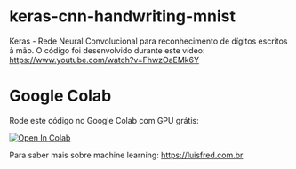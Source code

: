 # keras-cnn-handwriting-mnist
Keras - Rede Neural Convolucional para reconhecimento de dígitos escritos à mão. O código foi desenvolvido durante este vídeo: https://www.youtube.com/watch?v=FhwzOaEMk6Y

# Google Colab

Rode este código no Google Colab com GPU grátis: 



[![Open In Colab](https://colab.research.google.com/assets/colab-badge.svg)](https://colab.research.google.com/drive/1xuoX6al0mm1tmwdk3Y3H7ei1F0g3J9_X?usp=sharing)


Para saber mais sobre machine learning: https://luisfred.com.br
